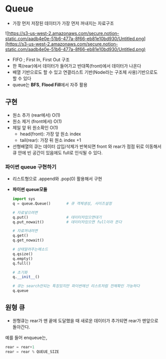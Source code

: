 # Queue

- 가장 먼저 저장된 데이터가 가장 먼저 꺼내지는 자료구조

![https://s3-us-west-2.amazonaws.com/secure.notion-static.com/aadb4e0e-51b6-477a-8f66-eb81e10bd930/Untitled.png](https://s3-us-west-2.amazonaws.com/secure.notion-static.com/aadb4e0e-51b6-477a-8f66-eb81e10bd930/Untitled.png)

- FIFO ; First In, First Out 구조
- 한 쪽(rear)에서 데이터가 들어가고 반대쪽(front)에서 데이터가 나온다
- 배열 기반으로도 할 수 있고 연결리스트 기반(Node라는 구조체 사용)기반으로도 할 수 있다
- queue는 **BFS**, **Flood Fill**에서 자주 활용

## 구현

- 원소 추가 (rear에서) O(1)
- 원소 제거 (front에서) O(1)
- 제일 앞 뒤 원소확인 O(1)
  - head(front): 가장 앞 원소 index
  - tail(rear): 가장 뒤 원소 index +1
- 선형배열의 큐는 데이터 삽입/삭제가 반복되면 front 와 rear가 점점 뒤로 이동해서 큐 안에 빈 공간이 있음에도 full로 인식될 수 있다.

### **파이썬 queue 구현하기**

- 리스트형으로 .append와 .pop(0) 활용해서 구현
- **파이썬 queue모듈**

  ```python
  import sys
  q = queue.Queue()       # 큐 객체생성, 사이즈설정

  # 자료넣으려면
  q.put()                 # 데이터차있으면대기
  q.put_nowait()          # 데이터차있으면 full이라 뜬다

  # 자료꺼내려면
  q.get()
  q.get_nowait()

  # 상태알려주는메소드
  q.qsize()
  q.empty()
  q.full()

  # 초기화
  q.__init__()

  # 큐는 search안되는 특징있지만 파이썬에선 리스트처럼 전체확인 가능하다
  q.queue
  ```

## **원형 큐**

- 원형큐는 rear가 맨 끝에 도달했을 때 새로운 데이터가 추가되면 rear가 맨앞으로 돌아간다.

예를 들어 enqueue는,

```cpp
rear = rear+1
rear = rear % QUEUE_SIZE
```
